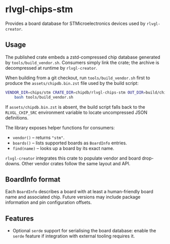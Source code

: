 <!--
README.md - Usage and format notes for the rlvgl-chips-stm vendor crate.
-->
# rlvgl-chips-stm

Provides a board database for STMicroelectronics devices used by `rlvgl-creator`.

## Usage

The published crate embeds a zstd-compressed chip database generated by
`tools/build_vendor.sh`. Consumers simply link the crate; the archive is
decompressed at runtime by `rlvgl-creator`.

When building from a git checkout, run `tools/build_vendor.sh` first to
produce the `assets/chipdb.bin.zst` file used by the build script:

```sh
VENDOR_DIR=chips/stm CRATE_DIR=chipdb/rlvgl-chips-stm OUT_DIR=build/chipdb/stm \
    bash tools/build_vendor.sh
```

If `assets/chipdb.bin.zst` is absent, the build script falls back to the
`RLVGL_CHIP_SRC` environment variable to locate uncompressed JSON
definitions.

The library exposes helper functions for consumers:

- `vendor()` – returns `"stm"`.
- `boards()` – lists supported boards as `BoardInfo` entries.
- `find(name)` – looks up a board by its exact name.

`rlvgl-creator` integrates this crate to populate vendor and board drop-downs.
Other vendor crates follow the same layout and API.

## BoardInfo format

Each `BoardInfo` describes a board with at least a human-friendly board name
and associated chip. Future versions may include package information and pin
configuration offsets.

## Features

- Optional `serde` support for serialising the board database: enable the
  `serde` feature if integration with external tooling requires it.

